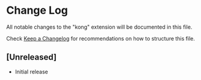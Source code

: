 # Change Log

All notable changes to the "kong" extension will be documented in this file.

Check [Keep a Changelog](http://keepachangelog.com/) for recommendations on how to structure this file.

## [Unreleased]

- Initial release